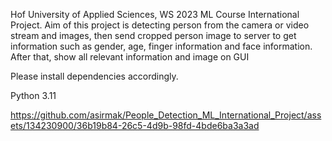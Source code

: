 Hof University of Applied Sciences, WS 2023 ML Course International Project. Aim of this project is detecting person from the camera or video stream and images, then send cropped person image to server to get information such as gender, age, finger information and face information. After that, show all relevant information and image on GUI

Please install dependencies accordingly.

Python 3.11


https://github.com/asirmak/People_Detection_ML_International_Project/assets/134230900/36b19b84-26c5-4d9b-98fd-4bde6ba3a3ad

